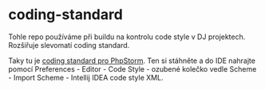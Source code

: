 # coding-standard

Tohle repo používáme při buildu na kontrolu code style v DJ projektech. Rozšiřuje slevomatí coding standard.

Taky tu je [coding standard pro PhpStorm](phpstorm-ide-coding-standard.xml). Ten si stáhněte a do IDE nahrajte pomocí Preferences - Editor - Code Style - ozubené kolečko vedle Scheme - Import Scheme - Intellij IDEA code style XML.

